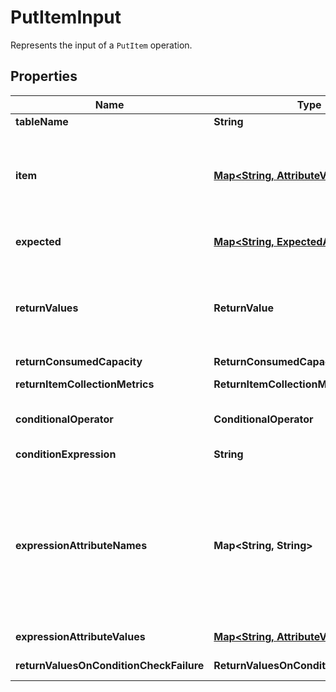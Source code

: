 

# PutItemInput

Represents the input of a <code>PutItem</code> operation.

## Properties

| Name | Type | Description | Notes |
|------------ | ------------- | ------------- | -------------|
|**tableName** | **String** | The name of the table to contain the item. |  |
|**item** | [**Map&lt;String, AttributeValue&gt;**](AttributeValue.md) | &lt;p&gt;A map of attribute name/value pairs, one for each attribute. Only the primary key attributes are required; you can optionally provide other attribute name-value pairs for the item.&lt;/p&gt; &lt;p&gt;You must provide all of the attributes for the primary key. For example, with a simple primary key, you only need to provide a value for the partition key. For a composite primary key, you must provide both values for both the partition key and the sort key.&lt;/p&gt; &lt;p&gt;If you specify any attributes that are part of an index key, then the data types for those attributes must match those of the schema in the table&#39;s attribute definition.&lt;/p&gt; &lt;p&gt;Empty String and Binary attribute values are allowed. Attribute values of type String and Binary must have a length greater than zero if the attribute is used as a key attribute for a table or index.&lt;/p&gt; &lt;p&gt;For more information about primary keys, see &lt;a href&#x3D;\&quot;https://docs.aws.amazon.com/amazondynamodb/latest/developerguide/HowItWorks.CoreComponents.html#HowItWorks.CoreComponents.PrimaryKey\&quot;&gt;Primary Key&lt;/a&gt; in the &lt;i&gt;Amazon DynamoDB Developer Guide&lt;/i&gt;.&lt;/p&gt; &lt;p&gt;Each element in the &lt;code&gt;Item&lt;/code&gt; map is an &lt;code&gt;AttributeValue&lt;/code&gt; object.&lt;/p&gt; |  |
|**expected** | [**Map&lt;String, ExpectedAttributeValue&gt;**](ExpectedAttributeValue.md) | This is a legacy parameter. Use &lt;code&gt;ConditionExpression&lt;/code&gt; instead. For more information, see &lt;a href&#x3D;\&quot;https://docs.aws.amazon.com/amazondynamodb/latest/developerguide/LegacyConditionalParameters.Expected.html\&quot;&gt;Expected&lt;/a&gt; in the &lt;i&gt;Amazon DynamoDB Developer Guide&lt;/i&gt;. |  [optional] |
|**returnValues** | **ReturnValue** | &lt;p&gt;Use &lt;code&gt;ReturnValues&lt;/code&gt; if you want to get the item attributes as they appeared before they were updated with the &lt;code&gt;PutItem&lt;/code&gt; request. For &lt;code&gt;PutItem&lt;/code&gt;, the valid values are:&lt;/p&gt; &lt;ul&gt; &lt;li&gt; &lt;p&gt; &lt;code&gt;NONE&lt;/code&gt; - If &lt;code&gt;ReturnValues&lt;/code&gt; is not specified, or if its value is &lt;code&gt;NONE&lt;/code&gt;, then nothing is returned. (This setting is the default for &lt;code&gt;ReturnValues&lt;/code&gt;.)&lt;/p&gt; &lt;/li&gt; &lt;li&gt; &lt;p&gt; &lt;code&gt;ALL_OLD&lt;/code&gt; - If &lt;code&gt;PutItem&lt;/code&gt; overwrote an attribute name-value pair, then the content of the old item is returned.&lt;/p&gt; &lt;/li&gt; &lt;/ul&gt; &lt;p&gt;The values returned are strongly consistent.&lt;/p&gt; &lt;p&gt;There is no additional cost associated with requesting a return value aside from the small network and processing overhead of receiving a larger response. No read capacity units are consumed.&lt;/p&gt; &lt;note&gt; &lt;p&gt;The &lt;code&gt;ReturnValues&lt;/code&gt; parameter is used by several DynamoDB operations; however, &lt;code&gt;PutItem&lt;/code&gt; does not recognize any values other than &lt;code&gt;NONE&lt;/code&gt; or &lt;code&gt;ALL_OLD&lt;/code&gt;.&lt;/p&gt; &lt;/note&gt; |  [optional] |
|**returnConsumedCapacity** | **ReturnConsumedCapacity** |  |  [optional] |
|**returnItemCollectionMetrics** | **ReturnItemCollectionMetrics** | Determines whether item collection metrics are returned. If set to &lt;code&gt;SIZE&lt;/code&gt;, the response includes statistics about item collections, if any, that were modified during the operation are returned in the response. If set to &lt;code&gt;NONE&lt;/code&gt; (the default), no statistics are returned. |  [optional] |
|**conditionalOperator** | **ConditionalOperator** | This is a legacy parameter. Use &lt;code&gt;ConditionExpression&lt;/code&gt; instead. For more information, see &lt;a href&#x3D;\&quot;https://docs.aws.amazon.com/amazondynamodb/latest/developerguide/LegacyConditionalParameters.ConditionalOperator.html\&quot;&gt;ConditionalOperator&lt;/a&gt; in the &lt;i&gt;Amazon DynamoDB Developer Guide&lt;/i&gt;. |  [optional] |
|**conditionExpression** | **String** | &lt;p&gt;A condition that must be satisfied in order for a conditional &lt;code&gt;PutItem&lt;/code&gt; operation to succeed.&lt;/p&gt; &lt;p&gt;An expression can contain any of the following:&lt;/p&gt; &lt;ul&gt; &lt;li&gt; &lt;p&gt;Functions: &lt;code&gt;attribute_exists | attribute_not_exists | attribute_type | contains | begins_with | size&lt;/code&gt; &lt;/p&gt; &lt;p&gt;These function names are case-sensitive.&lt;/p&gt; &lt;/li&gt; &lt;li&gt; &lt;p&gt;Comparison operators: &lt;code&gt;&#x3D; | &amp;lt;&amp;gt; | &amp;lt; | &amp;gt; | &amp;lt;&#x3D; | &amp;gt;&#x3D; | BETWEEN | IN &lt;/code&gt; &lt;/p&gt; &lt;/li&gt; &lt;li&gt; &lt;p&gt; Logical operators: &lt;code&gt;AND | OR | NOT&lt;/code&gt; &lt;/p&gt; &lt;/li&gt; &lt;/ul&gt; &lt;p&gt;For more information on condition expressions, see &lt;a href&#x3D;\&quot;https://docs.aws.amazon.com/amazondynamodb/latest/developerguide/Expressions.SpecifyingConditions.html\&quot;&gt;Condition Expressions&lt;/a&gt; in the &lt;i&gt;Amazon DynamoDB Developer Guide&lt;/i&gt;.&lt;/p&gt; |  [optional] |
|**expressionAttributeNames** | **Map&lt;String, String&gt;** | &lt;p&gt;One or more substitution tokens for attribute names in an expression. The following are some use cases for using &lt;code&gt;ExpressionAttributeNames&lt;/code&gt;:&lt;/p&gt; &lt;ul&gt; &lt;li&gt; &lt;p&gt;To access an attribute whose name conflicts with a DynamoDB reserved word.&lt;/p&gt; &lt;/li&gt; &lt;li&gt; &lt;p&gt;To create a placeholder for repeating occurrences of an attribute name in an expression.&lt;/p&gt; &lt;/li&gt; &lt;li&gt; &lt;p&gt;To prevent special characters in an attribute name from being misinterpreted in an expression.&lt;/p&gt; &lt;/li&gt; &lt;/ul&gt; &lt;p&gt;Use the &lt;b&gt;#&lt;/b&gt; character in an expression to dereference an attribute name. For example, consider the following attribute name:&lt;/p&gt; &lt;ul&gt; &lt;li&gt; &lt;p&gt; &lt;code&gt;Percentile&lt;/code&gt; &lt;/p&gt; &lt;/li&gt; &lt;/ul&gt; &lt;p&gt;The name of this attribute conflicts with a reserved word, so it cannot be used directly in an expression. (For the complete list of reserved words, see &lt;a href&#x3D;\&quot;https://docs.aws.amazon.com/amazondynamodb/latest/developerguide/ReservedWords.html\&quot;&gt;Reserved Words&lt;/a&gt; in the &lt;i&gt;Amazon DynamoDB Developer Guide&lt;/i&gt;). To work around this, you could specify the following for &lt;code&gt;ExpressionAttributeNames&lt;/code&gt;:&lt;/p&gt; &lt;ul&gt; &lt;li&gt; &lt;p&gt; &lt;code&gt;{\&quot;#P\&quot;:\&quot;Percentile\&quot;}&lt;/code&gt; &lt;/p&gt; &lt;/li&gt; &lt;/ul&gt; &lt;p&gt;You could then use this substitution in an expression, as in this example:&lt;/p&gt; &lt;ul&gt; &lt;li&gt; &lt;p&gt; &lt;code&gt;#P &#x3D; :val&lt;/code&gt; &lt;/p&gt; &lt;/li&gt; &lt;/ul&gt; &lt;note&gt; &lt;p&gt;Tokens that begin with the &lt;b&gt;:&lt;/b&gt; character are &lt;i&gt;expression attribute values&lt;/i&gt;, which are placeholders for the actual value at runtime.&lt;/p&gt; &lt;/note&gt; &lt;p&gt;For more information on expression attribute names, see &lt;a href&#x3D;\&quot;https://docs.aws.amazon.com/amazondynamodb/latest/developerguide/Expressions.AccessingItemAttributes.html\&quot;&gt;Specifying Item Attributes&lt;/a&gt; in the &lt;i&gt;Amazon DynamoDB Developer Guide&lt;/i&gt;.&lt;/p&gt; |  [optional] |
|**expressionAttributeValues** | [**Map&lt;String, AttributeValue&gt;**](AttributeValue.md) | &lt;p&gt;One or more values that can be substituted in an expression.&lt;/p&gt; &lt;p&gt;Use the &lt;b&gt;:&lt;/b&gt; (colon) character in an expression to dereference an attribute value. For example, suppose that you wanted to check whether the value of the &lt;i&gt;ProductStatus&lt;/i&gt; attribute was one of the following: &lt;/p&gt; &lt;p&gt; &lt;code&gt;Available | Backordered | Discontinued&lt;/code&gt; &lt;/p&gt; &lt;p&gt;You would first need to specify &lt;code&gt;ExpressionAttributeValues&lt;/code&gt; as follows:&lt;/p&gt; &lt;p&gt; &lt;code&gt;{ \&quot;:avail\&quot;:{\&quot;S\&quot;:\&quot;Available\&quot;}, \&quot;:back\&quot;:{\&quot;S\&quot;:\&quot;Backordered\&quot;}, \&quot;:disc\&quot;:{\&quot;S\&quot;:\&quot;Discontinued\&quot;} }&lt;/code&gt; &lt;/p&gt; &lt;p&gt;You could then use these values in an expression, such as this:&lt;/p&gt; &lt;p&gt; &lt;code&gt;ProductStatus IN (:avail, :back, :disc)&lt;/code&gt; &lt;/p&gt; &lt;p&gt;For more information on expression attribute values, see &lt;a href&#x3D;\&quot;https://docs.aws.amazon.com/amazondynamodb/latest/developerguide/Expressions.SpecifyingConditions.html\&quot;&gt;Condition Expressions&lt;/a&gt; in the &lt;i&gt;Amazon DynamoDB Developer Guide&lt;/i&gt;.&lt;/p&gt; |  [optional] |
|**returnValuesOnConditionCheckFailure** | **ReturnValuesOnConditionCheckFailure** | &lt;p&gt;An optional parameter that returns the item attributes for a &lt;code&gt;PutItem&lt;/code&gt; operation that failed a condition check.&lt;/p&gt; &lt;p&gt;There is no additional cost associated with requesting a return value aside from the small network and processing overhead of receiving a larger response. No read capacity units are consumed.&lt;/p&gt; |  [optional] |



